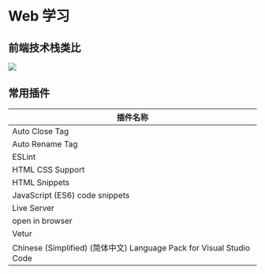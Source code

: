 # Web 学习

## 前端技术栈类比

![](https://oss.yiki.tech/img/202305182122951.png)

## 常用插件

| 插件名称                                                     |
| ------------------------------------------------------------ |
| Auto Close Tag                                               |
| Auto Rename Tag                                              |
| ESLint                                                       |
| HTML CSS Support                                             |
| HTML Snippets                                                |
| JavaScript (ES6) code snippets                               |
| Live Server                                                  |
| open in browser                                              |
| Vetur                                                        |
| Chinese (Simplified) (简体中文) Language Pack for Visual Studio Code |
